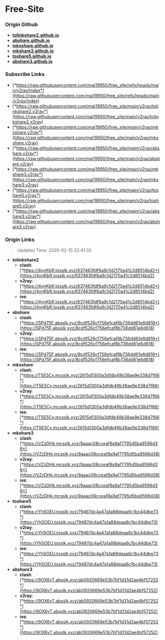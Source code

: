 # Free-Site

### Origin Github

- [**tolinkshare2.github.io**](https://github.com/tolinkshare2/tolinkshare2.github.io)
- [**abshare.github.io**](https://github.com/abshare/abshare.github.io)
- [**mksshare.github.io**](https://github.com/mksshare/mksshare.github.io)
- [**mkshare3.github.io**](https://github.com/mkshare3/mkshare3.github.io)
- [**toshare5.github.io**](https://github.com/toshare5/toshare5.github.io)
- [**abshare3.github.io**](https://github.com/abshare3/abshare3.github.io)

### Subscribe Links

- [*https://raw.githubusercontent.com/mai19950/free_site/refs/heads/main/v2ray/index*](https://raw.githubusercontent.com/mai19950/free_site/refs/heads/main/v2ray/index)
- [*https://raw.githubusercontent.com/mai19950/free_site/main/v2ray/tolinkshare2.v2ray*](https://raw.githubusercontent.com/mai19950/free_site/main/v2ray/tolinkshare2.v2ray)
- [*https://raw.githubusercontent.com/mai19950/free_site/main/v2ray/mksshare.v2ray*](https://raw.githubusercontent.com/mai19950/free_site/main/v2ray/mksshare.v2ray)
- [*https://raw.githubusercontent.com/mai19950/free_site/main/v2ray/abshare.v2ray*](https://raw.githubusercontent.com/mai19950/free_site/main/v2ray/abshare.v2ray)
- [*https://raw.githubusercontent.com/mai19950/free_site/main/v2ray/mkshare3.v2ray*](https://raw.githubusercontent.com/mai19950/free_site/main/v2ray/mkshare3.v2ray)
- [*https://raw.githubusercontent.com/mai19950/free_site/main/v2ray/toshare5.v2ray*](https://raw.githubusercontent.com/mai19950/free_site/main/v2ray/toshare5.v2ray)
- [*https://raw.githubusercontent.com/mai19950/free_site/main/v2ray/abshare3.v2ray*](https://raw.githubusercontent.com/mai19950/free_site/main/v2ray/abshare3.v2ray)

### Origin Links

> Updated Time: 2025-02-15 22:41:32

- **tolinkshare2**
  - **clash**: [*https://4ynKbR.tosslk.xyz/637463fdf6a9c1d2170a41c2d8514bd2*](https://4ynKbR.tosslk.xyz/637463fdf6a9c1d2170a41c2d8514bd2)
  - **v2ray**: [*https://4ynKbR.tosslk.xyz/637463fdf6a9c1d2170a41c2d8514bd2*](https://4ynKbR.tosslk.xyz/637463fdf6a9c1d2170a41c2d8514bd2)
  - **ios**: [*https://4ynKbR.tosslk.xyz/637463fdf6a9c1d2170a41c2d8514bd2*](https://4ynKbR.tosslk.xyz/637463fdf6a9c1d2170a41c2d8514bd2)
- **abshare**
  - **clash**: [*https://SPd75F.absslk.xyz/8cdf526cf756efcaf8b736dd61e6d818*](https://SPd75F.absslk.xyz/8cdf526cf756efcaf8b736dd61e6d818)
  - **v2ray**: [*https://SPd75F.absslk.xyz/8cdf526cf756efcaf8b736dd61e6d818*](https://SPd75F.absslk.xyz/8cdf526cf756efcaf8b736dd61e6d818)
  - **ios**: [*https://SPd75F.absslk.xyz/8cdf526cf756efcaf8b736dd61e6d818*](https://SPd75F.absslk.xyz/8cdf526cf756efcaf8b736dd61e6d818)
- **mksshare**
  - **clash**: [*https://T5E5Cy.mcsslk.xyz/2615d1300a3dfdb49b38ae9e338d7f66*](https://T5E5Cy.mcsslk.xyz/2615d1300a3dfdb49b38ae9e338d7f66)
  - **v2ray**: [*https://T5E5Cy.mcsslk.xyz/2615d1300a3dfdb49b38ae9e338d7f66*](https://T5E5Cy.mcsslk.xyz/2615d1300a3dfdb49b38ae9e338d7f66)
  - **ios**: [*https://T5E5Cy.mcsslk.xyz/2615d1300a3dfdb49b38ae9e338d7f66*](https://T5E5Cy.mcsslk.xyz/2615d1300a3dfdb49b38ae9e338d7f66)
- **mkshare3**
  - **clash**: [*https://VZzDHk.mcsslk.xyz/9aaac08cceaf8a9af7795d5ba9596d38*](https://VZzDHk.mcsslk.xyz/9aaac08cceaf8a9af7795d5ba9596d38)
  - **v2ray**: [*https://VZzDHk.mcsslk.xyz/9aaac08cceaf8a9af7795d5ba9596d38*](https://VZzDHk.mcsslk.xyz/9aaac08cceaf8a9af7795d5ba9596d38)
  - **ios**: [*https://VZzDHk.mcsslk.xyz/9aaac08cceaf8a9af7795d5ba9596d38*](https://VZzDHk.mcsslk.xyz/9aaac08cceaf8a9af7795d5ba9596d38)
- **toshare5**
  - **clash**: [*https://Yh5OEU.tosslk.xyz/79467dc4a47a1a88deaa6c1bc44dbe73*](https://Yh5OEU.tosslk.xyz/79467dc4a47a1a88deaa6c1bc44dbe73)
  - **v2ray**: [*https://Yh5OEU.tosslk.xyz/79467dc4a47a1a88deaa6c1bc44dbe73*](https://Yh5OEU.tosslk.xyz/79467dc4a47a1a88deaa6c1bc44dbe73)
  - **ios**: [*https://Yh5OEU.tosslk.xyz/79467dc4a47a1a88deaa6c1bc44dbe73*](https://Yh5OEU.tosslk.xyz/79467dc4a47a1a88deaa6c1bc44dbe73)
- **abshare3**
  - **clash**: [*https://9OX6vT.absslk.xyz/ab0920669e53b7bf1d31d2ae4bf57252*](https://9OX6vT.absslk.xyz/ab0920669e53b7bf1d31d2ae4bf57252)
  - **v2ray**: [*https://9OX6vT.absslk.xyz/ab0920669e53b7bf1d31d2ae4bf57252*](https://9OX6vT.absslk.xyz/ab0920669e53b7bf1d31d2ae4bf57252)
  - **ios**: [*https://9OX6vT.absslk.xyz/ab0920669e53b7bf1d31d2ae4bf57252*](https://9OX6vT.absslk.xyz/ab0920669e53b7bf1d31d2ae4bf57252)
